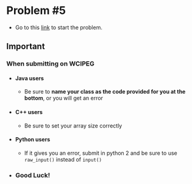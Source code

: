 # Problem #5
- Go to this [link](https://wcipeg.com/problem/hardquestion) to start the problem.   

## Important
### When submitting on WCIPEG
- #### Java users
  - Be sure to **name your class as the code provided for you at the bottom**, or you will get an error
- #### C++ users
  - Be sure to set your array size correctly
- #### Python users
  - If it gives you an error, submit in python 2 and be sure to use ```raw_input()``` instead of ```input()```
- ### Good Luck!

